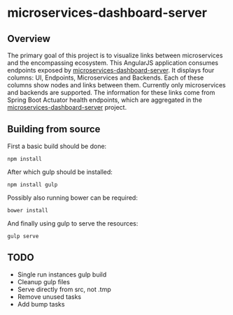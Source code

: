 # microservices-dashboard-server

## Overview

The primary goal of this project is to visualize links between microservices and the encompassing ecosystem.
This AngularJS application consumes endpoints exposed by [microservices-dashboard-server](https://github.com/ordina-jworks/microservices-dashboard-server).
It displays four columns: UI, Endpoints, Microservices and Backends.
Each of these columns show nodes and links between them.
Currently only microservices and backends are supported.
The information for these links come from Spring Boot Actuator health endpoints, which are aggregated in the [microservices-dashboard-server](https://github.com/ordina-jworks/microservices-dashboard-server) project.

## Building from source

First a basic build should be done:
```
npm install
```
After which gulp should be installed:
```
npm install gulp
```
Possibly also running bower can be required:
```
bower install
```
And finally using gulp to serve the resources:
```
gulp serve
```

## TODO

- Single run instances gulp build
- Cleanup gulp files
- Serve directly from src, not .tmp
- Remove unused tasks
- Add bump tasks

